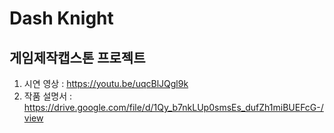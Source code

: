 # Dash Knight

## 게임제작캡스톤 프로젝트

1. 시연 영상 : https://youtu.be/uqcBlJQgl9k
2. 작품 설명서 : https://drive.google.com/file/d/1Qy_b7nkLUp0smsEs_dufZh1miBUEFcG-/view
